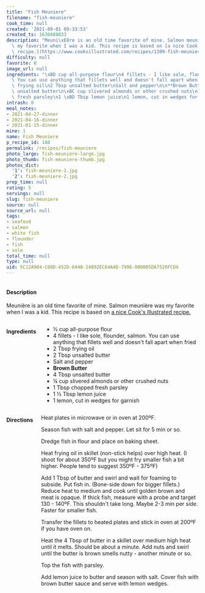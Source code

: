 ```yaml
---
title: "Fish Meuniere"
filename: "fish-meuniere"
cook_time: null
created: '2021-09-01 09:33:53'
created_ts: 1630488833
description: "Meuni\xE8re is an old time favorite of mine. Salmon meuni\xE8re was\
  \ my favorite when I was a kid. This recipe is based on [a nice Cook's Illustrated\
  \ recipe.](https://www.cooksillustrated.com/recipes/1399-fish-meuniere-with-toasted-slivered-almonds?incode=MCSCM00L0&ref=new_search_experience_7)"
difficulty: null
favorite: 0
image_url: null
ingredients: "\xBD cup all-purpose flour\n4 fillets - I like sole, flounder, salmon.\
  \ You can use anything that fillets well and doesn't fall apart when fried\n2 Tbsp\
  \ frying oil\n2 Tbsp unsalted butter\nSalt and pepper\n\n**Brown Butter**\n4 Tbsp\
  \ unsalted butter\n\xBC cup slivered almonds or other crushed nuts\n1 Tbsp chopped\
  \ fresh parsley\n1 \xBD Tbsp lemon juice\n1 lemon, cut in wedges for garnish"
intrash: 0
meal_notes:
- 2021-04-27-dinner
- 2021-04-16-dinner
- 2021-01-15-dinner
mine: 1
name: Fish Meuniere
p_recipe_id: 188
permalink: /recipes/fish-meuniere
photo_large: fish-meuniere-large.jpg
photo_thumb: fish-meuniere-thumb.jpg
photos_dict:
  '1': fish-meuniere-1.jpg
  '2': fish-meuniere-2.jpg
prep_time: null
rating: 5
servings: null
slug: fish-meuniere
source: null
source_url: null
tags:
- seafood
- salmon
- white fish
- flounder
- fish
- sole
total_time: null
type: null
uid: 5C12A904-C88D-452D-8448-24892EC64A4D-7996-000005DA7520FCD4
---
```

<div class="large-8 medium-7 columns" id="writeup">		<div id="description"><h4>Description</h4>
<div class="box box-description content"><p>Meunière is an old time favorite of mine. Salmon meunière was my favorite when I was a kid. This recipe is based on <a href="https://www.cooksillustrated.com/recipes/1399-fish-meuniere-with-toasted-slivered-almonds?incode=MCSCM00L0&amp;ref=new_search_experience_7">a nice Cook's Illustrated recipe.</a></p>
</div></div>	</div><!-- #writeup -->
</div><!-- #row-one -->
<div class="row" id="row-two">	<div class="medium-4 small-5 columns" id="ingredients"><h4>Ingredients</h4><div class="box box-ingredients content"><ul>
<li>½ cup all-purpose flour</li>
<li>4 fillets - I like sole, flounder, salmon. You can use anything that fillets well and doesn't fall apart when fried</li>
<li>2 Tbsp frying oil</li>
<li>2 Tbsp unsalted butter</li>
<li>Salt and pepper</li>
<li><strong>Brown Butter</strong></li>
<li>4 Tbsp unsalted butter</li>
<li>¼ cup slivered almonds or other crushed nuts</li>
<li>1 Tbsp chopped fresh parsley</li>
<li>1 ½ Tbsp lemon juice</li>
<li>1 lemon, cut in wedges for garnish</li>
</ul>
</div>	</div>	<div class="medium-6 small-7 columns" id="directions"><h4>Directions</h4><div class="box box-directions content"><p>Heat plates in microwave or in oven at 200ºF.</p>
<p>Season fish with salt and pepper. Let sit for 5 min or so.</p>
<p>Dredge fish in flour and place on baking sheet.</p>
<p>Heat frying oil in skillet (non-stick helps) over high heat. (I shoot for about 350ºF but you might fry smaller fish a bit higher. People tend to suggest 350ºF - 375ºF)</p>
<p>Add 1 Tbsp of butter and swirl and wait for foaming to subside. Put fish in. (Bone-side down for bigger fillets.) Reduce heat to medium and cook until golden brown and meat is opaque. If thick fish, measure with a probe and target 130 - 140ºF. This shouldn't take long. Maybe 2-3 min per side. Faster for smaller fish.</p>
<p>Transfer the fillets to heated plates and stick in oven at 200ºF if you have oven on.</p>
<p>Heat the 4 Tbsp of butter in a skillet over medium high heat until it melts. Should be about a minute. Add nuts and swirl until the butter is brown smells nutty - another minute or so.</p>
<p>Top the fish with parsley.</p>
<p>Add lemon juice to butter and season with salt. Cover fish with brown butter sauce and serve with lemon wedges.</p>
</div>	</div>